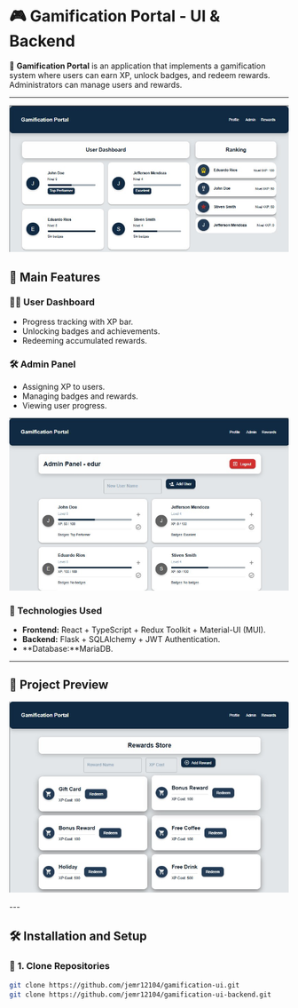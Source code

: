 # 🎮 Gamification Portal - UI & Backend

🚀 **Gamification Portal** is an application that implements a gamification system where users can earn XP, unlock badges, and redeem rewards. Administrators can manage users and rewards.

---
<p align="center">
  <img src="readmeimg/screenshot-2.jpg" alt="home view">
</p>

## 📌 **Main Features**
### **🧑‍💻 User Dashboard**
- Progress tracking with XP bar.
- Unlocking badges and achievements.
- Redeeming accumulated rewards.

### **🛠️ Admin Panel**
- Assigning XP to users.
- Managing badges and rewards.
- Viewing user progress.
<p align="center">
  <img src="readmeimg/screenshot-3.jpg" alt="admin view">
</p>

### **💾 Technologies Used**
- **Frontend:** React + TypeScript + Redux Toolkit + Material-UI (MUI).
- **Backend:** Flask + SQLAlchemy + JWT Authentication.
- **Database:**MariaDB.

---

## 📸 **Project Preview**

<p align="center">
  <img src="readmeimg/screenshot-1.jpg" alt="rewards view">
</p>
---

## 🛠️ **Installation and Setup**
### 🔹 **1. Clone Repositories**
```sh
git clone https://github.com/jemr12104/gamification-ui.git
git clone https://github.com/jemr12104/gamification-ui-backend.git
